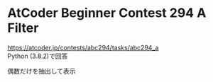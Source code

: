 # AtCoder Beginner Contest 294 A Filter  
https://atcoder.jp/contests/abc294/tasks/abc294_a  
Python (3.8.2)で回答  

偶数だけを抽出して表示
